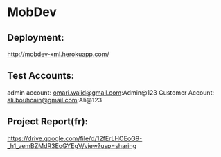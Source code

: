# MobDev

## Deployment: 
http://mobdev-xml.herokuapp.com/

## Test Accounts:
admin account: omari.walid@gmail.com:Admin@123
Customer Account: ali.bouhcain@gmail.com:Ali@123

## Project Report(fr):
https://drive.google.com/file/d/12fErLHOEoG9-_h1_vemBZMdR3EoGYEgV/view?usp=sharing
